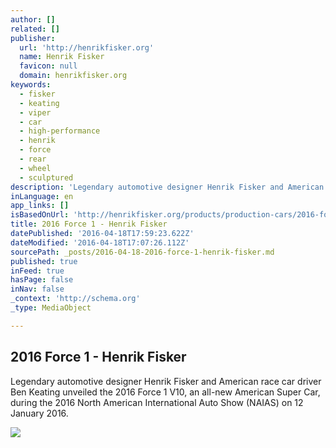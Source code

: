 ```yaml
---
author: []
related: []
publisher:
  url: 'http://henrikfisker.org'
  name: Henrik Fisker
  favicon: null
  domain: henrikfisker.org
keywords:
  - fisker
  - keating
  - viper
  - car
  - high-performance
  - henrik
  - force
  - rear
  - wheel
  - sculptured
description: 'Legendary automotive designer Henrik Fisker and American race car driver Ben Keating unveiled the 2016 Force 1 V10, an all-new American Super Car, during the 2016 North American International Auto Show (NAIAS) on 12 January 2016.'
inLanguage: en
app_links: []
isBasedOnUrl: 'http://henrikfisker.org/products/production-cars/2016-force-1/'
title: 2016 Force 1 - Henrik Fisker
datePublished: '2016-04-18T17:59:23.622Z'
dateModified: '2016-04-18T17:07:26.112Z'
sourcePath: _posts/2016-04-18-2016-force-1-henrik-fisker.md
published: true
inFeed: true
hasPage: false
inNav: false
_context: 'http://schema.org'
_type: MediaObject

---
```

<article style=""><h1>2016 Force 1 - Henrik Fisker</h1><p>Legendary automotive designer Henrik Fisker and American race car driver Ben Keating unveiled the 2016 Force 1 V10, an all-new American Super Car, during the 2016 North American International Auto Show (NAIAS) on 12 January 2016.</p><img src="http://henrikfisker.org/wp-content/uploads/2015/12/Teaser-The-Force-1.png" /></article>